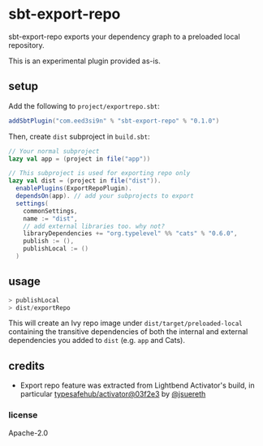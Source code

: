 sbt-export-repo
===============

sbt-export-repo exports your dependency graph to a preloaded local repository.

This is an experimental plugin provided as-is.

setup
-----

Add the following to `project/exportrepo.sbt`:

```scala
addSbtPlugin("com.eed3si9n" % "sbt-export-repo" % "0.1.0")
```

Then, create `dist` subproject in `build.sbt`:

```scala
// Your normal subproject
lazy val app = (project in file("app"))

// This subproject is used for exporting repo only
lazy val dist = (project in file("dist")).
  enablePlugins(ExportRepoPlugin).
  dependsOn(app). // add your subprojects to export
  settings(
    commonSettings,
    name := "dist",
    // add external libraries too. why not?
    libraryDependencies += "org.typelevel" %% "cats" % "0.6.0",
    publish := (),
    publishLocal := ()
  )
```

usage
-----

```scala
> publishLocal
> dist/exportRepo
```

This will create an Ivy repo image under `dist/target/preloaded-local` containing the transitive dependencies of both the internal and external dependencies you added to `dist` (e.g. `app` and Cats).

credits
-------

- Export repo feature was extracted from Lightbend Activator's build, in particular [typesafehub/activator@03f2e3][1] by [@jsuereth][@jsuereth]

### license

Apache-2.0

  [1]: https://github.com/typesafehub/activator/commit/03f2e315011ce43e13e8ac5714a28c0fea0c73c6
  [@jsuereth]: https://github.com/jsuereth
